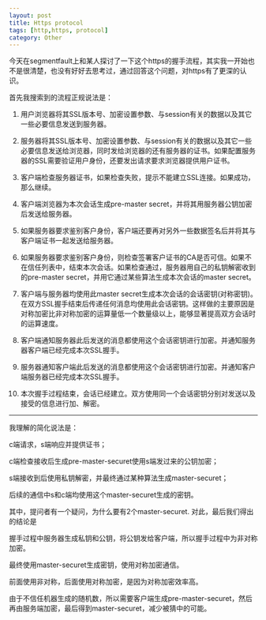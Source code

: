 ```yaml
---
layout: post
title: Https protocol
tags: [http,https, protocol]
category: Other
---
```


今天在segmentfault上和某人探讨了一下这个https的握手流程，其实我一开始也不是很清楚，也没有好好去思考过，通过回答这个问题，对https有了更深的认识。

首先我搜索到的流程正规说法是：

1. 用户浏览器将其SSL版本号、加密设置参数、与session有关的数据以及其它一些必要信息发送到服务器。 

2. 服务器将其SSL版本号、加密设置参数、与session有关的数据以及其它一些必要信息发送给浏览器，同时发给浏览器的还有服务器的证书。如果配置服务器的SSL需要验证用户身份，还要发出请求要求浏览器提供用户证书。 

3. 客户端检查服务器证书，如果检查失败，提示不能建立SSL连接。如果成功，那么继续。 

4. 客户端浏览器为本次会话生成pre-master secret，并将其用服务器公钥加密后发送给服务器。 

5. 如果服务器要求鉴别客户身份，客户端还要再对另外一些数据签名后并将其与客户端证书一起发送给服务器。 

6. 如果服务器要求鉴别客户身份，则检查签署客户证书的CA是否可信。如果不在信任列表中，结束本次会话。如果检查通过，服务器用自己的私钥解密收到的pre-master secret，并用它通过某些算法生成本次会话的master secret。 

7. 客户端与服务器均使用此master secret生成本次会话的会话密钥(对称密钥)。在双方SSL握手结束后传递任何消息均使用此会话密钥。这样做的主要原因是对称加密比非对称加密的运算量低一个数量级以上，能够显著提高双方会话时的运算速度。 

8. 客户端通知服务器此后发送的消息都使用这个会话密钥进行加密。并通知服务器客户端已经完成本次SSL握手。 

9. 服务器通知客户端此后发送的消息都使用这个会话密钥进行加密。并通知客户端服务器已经完成本次SSL握手。 

10. 本次握手过程结束，会话已经建立。双方使用同一个会话密钥分别对发送以及接受的信息进行加、解密。

---

我理解的简化说法是：

c端请求，s端响应并提供证书；

c端检查接收后生成pre-master-securet使用s端发过来的公钥加密；

s端接收到后使用私钥解密，并最终通过某种算法生成master-securet；

后续的通信中s和c端均使用这个master-securet生成的密钥。

其中，提问者有一个疑问，为什么要有2个master-securet. 对此，最后我们得出的结论是

握手过程中服务器生成私钥和公钥，将公钥发给客户端，所以握手过程中为非对称加密。

最终使用master-securet生成密钥，使用对称加密通信。

前面使用非对称，后面使用对称加密，是因为对称加密效率高。

由于不信任机器生成的随机数，所以需要客户端生成pre-master-securet，然后再由服务端加密，最后得到master-securet，减少被猜中的可能。